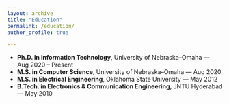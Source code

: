```yaml
---
layout: archive
title: "Education"
permalink: /education/
author_profile: true

---
```


- **Ph.D. in Information Technology**, University of Nebraska–Omaha — Aug 2020 – Present
- **M.S. in Computer Science**, University of Nebraska–Omaha — Aug 2020
- **M.S. in Electrical Engineering**, Oklahoma State University — May 2012
- **B.Tech. in Electronics & Communication Engineering**, JNTU Hyderabad — May 2010
